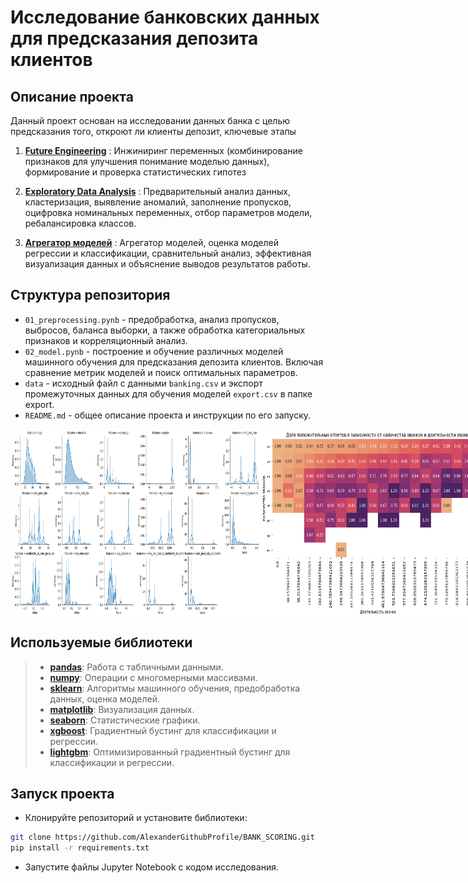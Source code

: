 # **Исследование банковских данных для предсказания депозита клиентов**

## **Описание проекта**
Данный проект основан на исследовании данных банка с целью предсказания того, откроют ли клиенты депозит, ключевые этапы

1. [**Future Engineering**](#feature-engineering) : Инжиниринг переменных (комбинирование признаков для улучшения понимание моделью данных), формирование и проверка статистических гипотез
   
2. [**Exploratory Data Analysis**](#eda) : Предварительный анализ данных, кластеризация, выявление аномалий, заполнение пропусков, оцифровка номинальных переменных, отбор параметров модели, ребалансировка классов.

3. [**Агрегатор моделей**](#metrics-aggregation) : Агрегатор моделей, оценка моделей регрессии и классификации, сравнительный анализ, эффективная визуализация данных и объяснение выводов результатов работы.

## Структура репозитория
- `01_preprocessing.pynb` - предобработка, анализ пропусков, выбросов, баланса выборки, а также обработка категориальных признаков и корреляционный анализ.
- `02_model.pynb` - построение и обучение различных моделей машинного обучения для предсказания депозита клиентов. Включая сравнение метрик моделей и поиск оптимальных параметров.
- `data` - исходный файл с данными `banking.csv` и экспорт промежуточных данных для обучения моделей `export.csv` в папке export.
- `README.md` - общее описание проекта и инструкции по его запуску.

<div style="display: flex;">
    <img src="img/output4.png" width="400" height="300">
    <img src="img/output1.png" width="400" height="300">
    <img src="img/output5.png" width="500" height="300">
    <img src="img/output3.png" width="300" height="300">
</div>

## Используемые библиотеки
> - [**pandas**](https://pandas.pydata.org/): Работа с табличными данными.
> - [**numpy**](https://numpy.org/): Операции с многомерными массивами.
> - [**sklearn**](https://scikit-learn.org/stable/): Алгоритмы машинного обучения, предобработка данных, оценка моделей.
> - [**matplotlib**](https://matplotlib.org/): Визуализация данных.
> - [**seaborn**](https://seaborn.pydata.org/): Статистические графики.
> - [**xgboost**](https://xgboost.readthedocs.io/en/latest/): Градиентный бустинг для классификации и регрессии.
> - [**lightgbm**](https://lightgbm.readthedocs.io/en/latest/): Оптимизированный градиентный бустинг для классификации и регрессии.

## Запуск проекта
- Клонируйте репозиторий и установите библиотеки:
```bash
git clone https://github.com/AlexanderGithubProfile/BANK_SCORING.git
pip install -r requirements.txt
```
- Запустите файлы Jupyter Notebook с кодом исследования.


